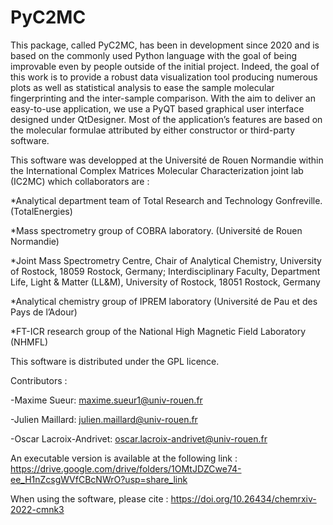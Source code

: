 # PyC2MC
This package, called PyC2MC, has been in development since 2020 and is based on the commonly used Python language with the goal of being 
improvable even by people outside of the initial project. Indeed, the goal of this work is to provide a robust data visualization tool producing 
numerous plots as well as statistical analysis to ease the sample molecular fingerprinting and the inter-sample comparison. With the aim to deliver 
an easy-to-use application, we use a PyQT based graphical user interface designed under QtDesigner. Most of the application’s features are based on 
the molecular formulae attributed by either constructor or third-party software.

This software was developped at the Université de Rouen Normandie within the International Complex Matrices Molecular Characterization joint 
lab (IC2MC) which collaborators are :

*Analytical department team of Total Research and Technology Gonfreville. (TotalEnergies)

*Mass spectrometry group of COBRA laboratory. (Université de Rouen Normandie)

*Joint Mass Spectrometry Centre, Chair of Analytical Chemistry, University of Rostock, 18059 Rostock, Germany; Interdisciplinary Faculty, Department Life, Light & Matter (LL&M), University of Rostock, 18051 Rostock, Germany

*Analytical chemistry group of IPREM laboratory (Université de Pau et des Pays de l’Adour)

*FT-ICR research group of the National High Magnetic Field Laboratory (NHMFL)

This software is distributed under the GPL licence.

Contributors : 

-Maxime Sueur: maxime.sueur1@univ-rouen.fr 

-Julien Maillard: julien.maillard@univ-rouen.fr 

-Oscar Lacroix-Andrivet: oscar.lacroix-andrivet@univ-rouen.fr 

An executable version is available at the following link : https://drive.google.com/drive/folders/1OMtJDZCwe74-ee_H1nZcsgWVfCBcNWrO?usp=share_link

When using the software, please cite : https://doi.org/10.26434/chemrxiv-2022-cmnk3

